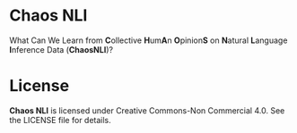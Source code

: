 # Chaos NLI
What Can We Learn from **C**ollective **H**um**A**n **O**pinion**S** on **N**atural **L**anguage **I**nference Data (**ChaosNLI**)?

# License
**Chaos NLI** is licensed under Creative Commons-Non Commercial 4.0. See the LICENSE file for details.
